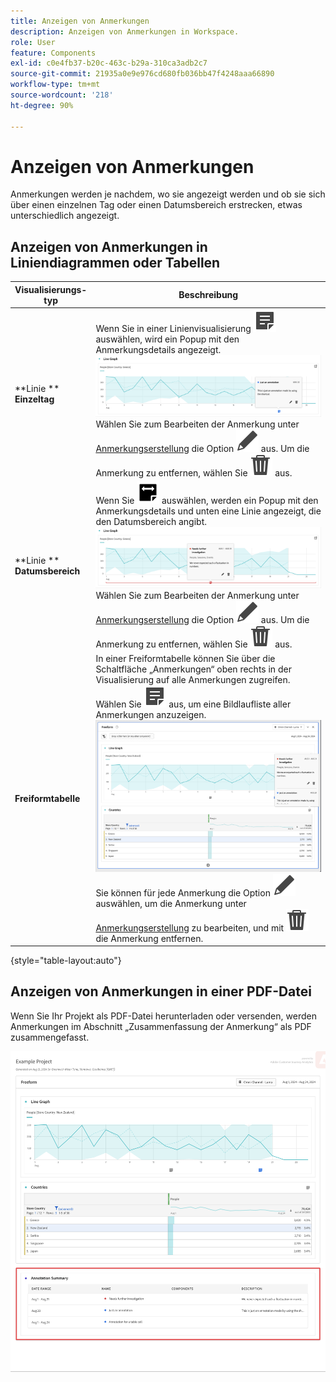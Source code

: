 ```yaml
---
title: Anzeigen von Anmerkungen
description: Anzeigen von Anmerkungen in Workspace.
role: User
feature: Components
exl-id: c0e4fb37-b20c-463c-b29a-310ca3adb2c7
source-git-commit: 21935a0e9e976cd680fb036bb47f4248aaa66890
workflow-type: tm+mt
source-wordcount: '218'
ht-degree: 90%

---
```


# Anzeigen von Anmerkungen

Anmerkungen werden je nachdem, wo sie angezeigt werden und ob sie sich über einen einzelnen Tag oder einen Datumsbereich erstrecken, etwas unterschiedlich angezeigt.

## Anzeigen von Anmerkungen in Liniendiagrammen oder Tabellen

| Visualisierungs-<br/>typ | Beschreibung |
| --- | --- |
| **Linie **<br/>**Einzeltag** | Wenn Sie in einer Linienvisualisierung ![Anmerken](/help/assets/icons/Annotate.svg) auswählen, wird ein Popup mit den Anmerkungsdetails angezeigt.<br/>![Anmerkung Einzeltag](assets/annotation-single-day.png)<br/>Wählen Sie zum Bearbeiten der Anmerkung unter [Anmerkungserstellung](create-annotations.md#annotation-builder) die Option ![Bearbeiten](/help/assets/icons/Edit.svg) aus. Um die Anmerkung zu entfernen, wählen Sie ![Löschen](/help/assets/icons/Delete.svg) aus. |
| **Linie **<br/>**Datumsbereich** | Wenn Sie ![Anmerkungsbereich](/help/assets/icons/AnnotateRange.svg) auswählen, werden ein Popup mit den Anmerkungsdetails und unten eine Linie angezeigt, die den Datumsbereich angibt.<br/>![Anmerkungsbereich](assets/annotation-range.png)Wählen Sie zum Bearbeiten der Anmerkung unter [Anmerkungserstellung](create-annotations.md#annotation-builder) die Option ![Bearbeiten](/help/assets/icons/Edit.svg) aus. Um die Anmerkung zu entfernen, wählen Sie ![Löschen](/help/assets/icons/Delete.svg) aus. |
| **Freiformtabelle** | In einer Freiformtabelle können Sie über die Schaltfläche „Anmerkungen“ oben rechts in der Visualisierung auf alle Anmerkungen zugreifen. Wählen Sie ![Anmerken](/help/assets/icons/Annotate.svg) aus, um eine Bildlaufliste aller Anmerkungen anzuzeigen.<br/>![Anmerkungstabelle](assets/annotations-table.png)<br/>Sie können für jede Anmerkung die Option ![Bearbeiten](/help/assets/icons/Edit.svg) auswählen, um die Anmerkung unter [Anmerkungserstellung](create-annotations.md#annotation-builder) zu bearbeiten, und mit ![Löschen](/help/assets/icons/Delete.svg) die Anmerkung entfernen. |

{style="table-layout:auto"}

## Anzeigen von Anmerkungen in einer PDF-Datei

Wenn Sie Ihr Projekt als PDF-Datei herunterladen oder versenden, werden Anmerkungen im Abschnitt „Zusammenfassung der Anmerkung“ als PDF zusammengefasst.

![Eine hervorgehobene Ansicht einer PDF-Datei mit Erklärungen zu Anmerkungen.](assets/annotations-pdf.png)
